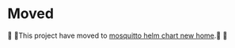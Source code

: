 
# Moved

🚧 🚧This project have moved to [mosquitto helm chart new home](https://github.com/liangyuanpeng/charts/tree/main/mosquitto).🚧 🚧